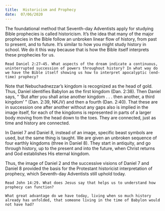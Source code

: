 ```yaml
---
title:  Historicism and Prophecy
date:  07/06/2020
---
```


The foundational method that Seventh-day Adventists apply for studying Bible prophecies is called historicism. It’s the idea that many of the major prophecies in the Bible follow an unbroken linear flow of history, from past to present, and to future. It’s similar to how you might study history in school. We do it this way because that is how the Bible itself interprets these prophecies for us.

`Read Daniel 2:27–45. What aspects of the dream indicate a continuous, uninterrupted succession of powers throughout history? In what way do we have the Bible itself showing us how to interpret apocalyptic (end-time) prophecy?`

Note that Nebuchadnezzar’s kingdom is recognized as the head of gold. Thus, Daniel identifies Babylon as the first kingdom (Dan. 2:38). Then Daniel says, “ ‘But after you shall arise another kingdom . . . then another, a third kingdom’ ” (Dan. 2:39, NKJV) and then a fourth (Dan. 2:40). That these are in succession one after another without any gaps also is implied in the image itself, for each of the kingdoms is represented in parts of a larger body moving from the head down to the toes. They are connected, just as time and history are connected.

In Daniel 7 and Daniel 8, instead of an image, specific beast symbols are used, but the same thing is taught. We are given an unbroken sequence of four earthly kingdoms (three in Daniel 8). They start in antiquity, and go through history, up to the present and into the future, when Christ returns and God establishes His eternal kingdom.

Thus, the image of Daniel 2 and the successive visions of Daniel 7 and Daniel 8 provided the basis for the Protestant historicist interpretation of prophecy, which Seventh-day Adventists still uphold today.

`Read John 14:29. What does Jesus say that helps us to understand how prophecy can function?`

`What great advantage do we have today, living when so much history already has unfolded, that someone living in the time of Babylon would not have had?`